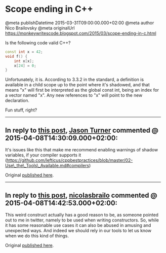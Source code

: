 # Scope ending in C++

@meta publishDatetime 2015-03-31T09:00:00.000+02:00
@meta author Nico Brailovsky
@meta originalUrl https://monkeywritescode.blogspot.com/2015/03/scope-ending-in-c.html

Is the following code valid C++?

```c++
const int x = 42;
void f() {
    int x[x];
    x[24] = 0;
}
```

Unfortunately, it is. According to 3.3.2 in the standard, a definition is available in a child scope up to the point where it's shadowed, and that means "x" will first be interpreted as the global const int, being an index for a vector named "x". Any new references to "x" will point to the new declaration.

Fun stuff, right?


---
## In reply to [this post](), [Jason Turner](https://plus.google.com/102904103501525380999) commented @ 2015-04-08T14:30:09.000+02:00:

It's issues like this that make me recommend enabling warnings of shadow variables, if your compiler supports it (https://github.com/lefticus/cppbestpractices/blob/master/02-Use\_the\_Tools\_Available.md#compilers)

Original [published here](/blog_md/2015/0331_ScopeendinginC.md).

---
## In reply to [this post](), [nicolasbrailo](/blog_md) commented @ 2015-04-08T14:42:53.000+02:00:

This weird construct actually has a good reason to be, as someone pointed out to me in twitter, namely to be used when writing constructors. So, while it has some reasonable use cases it can also be abused in amusing and unexpected ways. And indeed we should rely in our tools to let us know when we do this kind of things.

Original [published here](/blog_md/2015/0331_ScopeendinginC.md).
